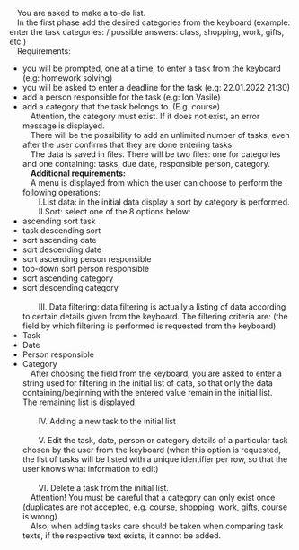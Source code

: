 &emsp;You are asked to make a to-do list. <br>
&emsp;In the first phase add the desired categories from the keyboard (example: enter the task categories: / possible answers: class, shopping, work, gifts, etc.) <br>
&emsp;Requirements: <br>
* you will be prompted, one at a time, to enter a task from the keyboard (e.g: homework solving)
* you will be asked to enter a deadline for the task (e.g: 22.01.2022 21:30)
* add a person responsible for the task (e.g: Ion Vasile)
* add a category that the task belongs to. (E.g. course)  <br>
&emsp;Attention, the category must exist. If it does not exist, an error message is displayed. <br>
&emsp;There will be the possibility to add an unlimited number of tasks, even after the user confirms that they are done entering tasks. <br>
&emsp;The data is saved in files. There will be two files: one for categories and one containing: tasks, due date, responsible person, category. <br>
&emsp;**Additional requirements:** <br>
&emsp;A menu is displayed from which the user can choose to perform the following operations: <br>
&emsp;&emsp;I.List data: in the initial data display a sort by category is performed.
&emsp;&emsp;II.Sort: select one of the 8 options below:
* ascending sort task
* task descending sort
* sort ascending date
* sort descending date
* sort ascending person responsible
* top-down sort person responsible
* sort ascending category
* sort descending category <br><br>
&emsp;&emsp;III. Data filtering: data filtering is actually a listing of data according to certain details given from the keyboard. The filtering criteria are: (the field by which filtering is performed is requested from the keyboard) <br>
* Task
* Date
* Person responsible
* Category <br>
&emsp;After choosing the field from the keyboard, you are asked to enter a string used for filtering in the initial list of data, so that only the data containing/beginning with the entered value remain in the initial list.
&emsp;The remaining list is displayed <br><br>
&emsp;&emsp;IV. Adding a new task to the initial list <br><br>
&emsp;&emsp;V. Edit the task, date, person or category details of a particular task chosen by the user from the keyboard (when this option is requested, the list of tasks will be listed with a unique identifier per row, so that the user knows what information to edit) <br><br>
&emsp;&emsp;VI. Delete a task from the initial list. <br>
&emsp;Attention! You must be careful that a category can only exist once (duplicates are not accepted, e.g. course, shopping, work, gifts, course is wrong) <br>
&emsp;Also, when adding tasks care should be taken when comparing task texts, if the respective text exists, it cannot be added.
